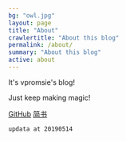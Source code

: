 ```yaml
---
bg: "owl.jpg"
layout: page
title: "About"
crawlertitle: "About this blog"
permalink: /about/
summary: "About this blog"
active: about
---
```


It's vpromsie's blog!

Just keep making magic!

[GitHub](https://github.com/vpromisever/)
[简书](https://www.jianshu.com/u/cf0e68109e57)

`
updata at 20190514
`
